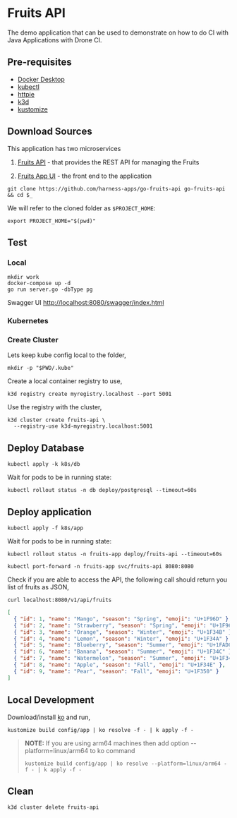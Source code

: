 # Fruits API

The demo application that can be used to demonstrate on how to do CI with Java Applications with Drone CI.

## Pre-requisites

* [Docker Desktop](https://docs.docker.com/desktop/)
* [kubectl](https://kubernetes.io/docs/tasks/tools)
* [httpie](https://httpie.io)
* [k3d](https://k3d.io)
* [kustomize](https://kustomize.io/)
  
## Download Sources

This application has two microservices

1. [Fruits API](https://github.com/kameshsampath/go-fruits-api)  -  that provides the REST API for managing the Fruits

2. [Fruits App UI](https://github.com/kameshsampath/fruits-app-ui) - the front end to the application

```shell
git clone https://github.com/harness-apps/go-fruits-api go-fruits-api && cd $_
```

We will refer to the cloned folder as `$PROJECT_HOME`:

```shell
export PROJECT_HOME="$(pwd)"
```

## Test

### Local

```shell
mkdir work
docker-compose up -d
go run server.go -dbType pg 
```

Swagger UI <http://localhost:8080/swagger/index.html>

### Kubernetes

### Create Cluster

Lets keep kube config local to the folder,

```shell
mkdir -p "$PWD/.kube"
```

Create a local container registry to use,

```shell
k3d registry create myregistry.localhost --port 5001
```

Use the registry with the cluster,

```shell
k3d cluster create fruits-api \
  --registry-use k3d-myregistry.localhost:5001
```

## Deploy Database

```shell
kubectl apply -k k8s/db
```

Wait for pods to be in running state:

```shell
kubectl rollout status -n db deploy/postgresql --timeout=60s
```

## Deploy application

```shell
kubectl apply -f k8s/app
```

Wait for pods to be in running state:

```shell
kubectl rollout status -n fruits-app deploy/fruits-api --timeout=60s
```

```shell
kubectl port-forward -n fruits-app svc/fruits-api 8080:8080

```

Check if you are able to access the API, the following call should return you list of fruits as JSON,

```shell
curl localhost:8080/v1/api/fruits
```

```json
[
  { "id": 1, "name": "Mango", "season": "Spring", "emoji": "U+1F96D" },
  { "id": 2, "name": "Strawberry", "season": "Spring", "emoji": "U+1F96D" },
  { "id": 3, "name": "Orange", "season": "Winter", "emoji": "U+1F34B" },
  { "id": 4, "name": "Lemon", "season": "Winter", "emoji": "U+1F34A" },
  { "id": 5, "name": "Blueberry", "season": "Summer", "emoji": "U+1FAD0" },
  { "id": 6, "name": "Banana", "season": "Summer", "emoji": "U+1F34C" },
  { "id": 7, "name": "Watermelon", "season": "Summer", "emoji": "U+1F349" },
  { "id": 8, "name": "Apple", "season": "Fall", "emoji": "U+1F34E" },
  { "id": 9, "name": "Pear", "season": "Fall", "emoji": "U+1F350" }
]
```

## Local Development

Download/install [ko](https://github.com/ko-build/ko) and run,

```shell
kustomize build config/app | ko resolve -f - | k apply -f -
```

> **NOTE:**
> If you are using arm64 machines then add option --platform=linux/arm64 to ko command
>
> ```shell
> kustomize build config/app | ko resolve --platform=linux/arm64 -f - | k apply -f -
> ```

## Clean

```shell
k3d cluster delete fruits-api
```
